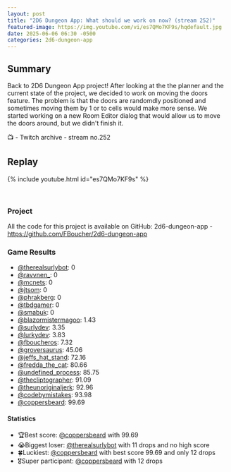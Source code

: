 ```yaml
---
layout: post
title: "2D6 Dungeon App: What should we work on now? (stream 252)"
featured-image: https://img.youtube.com/vi/es7QMo7KF9s/hqdefault.jpg
date: 2025-06-06 06:30 -0500
categories: 2d6-dungeon-app
---
```

## Summary

Back to 2D6 Dungeon App project! After looking at the the planner and the current state of the project, we decided to work on moving the doors feature. The problem is that the doors are randomdly positioned and sometimes moving them by 1 or to cells would make more sense. We started working on a new Room Editor dialog that would allow us to move the doors around, but we didn't finish it. 

📺 - Twitch archive - stream no.252

## Replay

{% include youtube.html id="es7QMo7KF9s" %}

<br/><!--more-->

### Project

All the code for this project is available on GitHub: 2d6-dungeon-app - https://github.com/FBoucher/2d6-dungeon-app

### Game Results

- [@therealsurlybot](https://www.twitch.tv/therealsurlybot): 0
- [@ravvnen_](https://www.twitch.tv/ravvnen_): 0
- [@mcnets](https://www.twitch.tv/mcnets): 0
- [@jtsom](https://www.twitch.tv/jtsom): 0
- [@phrakberg](https://www.twitch.tv/phrakberg): 0
- [@tbdgamer](https://www.twitch.tv/tbdgamer): 0
- [@smabuk](https://www.twitch.tv/smabuk): 0
- [@blazormistermagoo](https://www.twitch.tv/blazormistermagoo): 1.43
- [@surlydev](https://www.twitch.tv/surlydev): 3.35
- [@lurkydev](https://www.twitch.tv/lurkydev): 3.83
- [@fboucheros](https://www.twitch.tv/fboucheros): 7.32
- [@groversaurus](https://www.twitch.tv/groversaurus): 45.06
- [@jeffs_hat_stand](https://www.twitch.tv/jeffs_hat_stand): 72.16
- [@fredda_the_cat](https://www.twitch.tv/fredda_the_cat): 80.66
- [@undefined_process](https://www.twitch.tv/undefined_process): 85.75
- [@thecliptographer](https://www.twitch.tv/thecliptographer): 91.09
- [@theunoriginaljerk](https://www.twitch.tv/theunoriginaljerk): 92.96
- [@codebymistakes](https://www.twitch.tv/codebymistakes): 93.98
- [@coppersbeard](https://www.twitch.tv/coppersbeard): 99.69

#### Statistics

- 🏆Best score: [@coppersbeard](https://www.twitch.tv/coppersbeard) with 99.69
- 😭Biggest loser: [@therealsurlybot](https://www.twitch.tv/therealsurlybot) with 11 drops and no high score
- 🍀Luckiest: [@coppersbeard](https://www.twitch.tv/coppersbeard) with best score 99.69 and only 12 drops
- 🎖️Super participant: [@coppersbeard](https://www.twitch.tv/coppersbeard) with 12 drops
